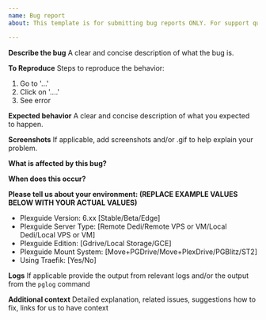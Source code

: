 ```yaml
---
name: Bug report
about: This template is for submitting bug reports ONLY. For support questions go to pgblitz.com forums and/or join the Plexguide Discord for real time help/support.

---
```


**Describe the bug**
A clear and concise description of what the bug is.

**To Reproduce**
Steps to reproduce the behavior:
1. Go to '...'
2. Click on '....'
4. See error

**Expected behavior**
A clear and concise description of what you expected to happen.

**Screenshots**
If applicable, add screenshots and/or .gif to help explain your problem.

**What is affected by this bug?**

**When does this occur?**

**Please tell us about your environment: (REPLACE EXAMPLE VALUES BELOW WITH YOUR ACTUAL VALUES)**
  
  * Plexguide Version: 6.xx [Stable/Beta/Edge]
  * Plexguide Server Type: [Remote Dedi/Remote VPS or VM/Local Dedi/Local VPS or VM]
  * Plexguide Edition: [Gdrive/Local Storage/GCE]
  * Plexguide Mount System: [Move+PGDrive/Move+PlexDrive/PGBlitz/ST2]
  * Using Traefik: [Yes/No]

**Logs**
If applicable provide the output from relevant logs and/or the output from the `pglog` command

**Additional context**
Detailed explanation, related issues, suggestions how to fix, links for us to have context
